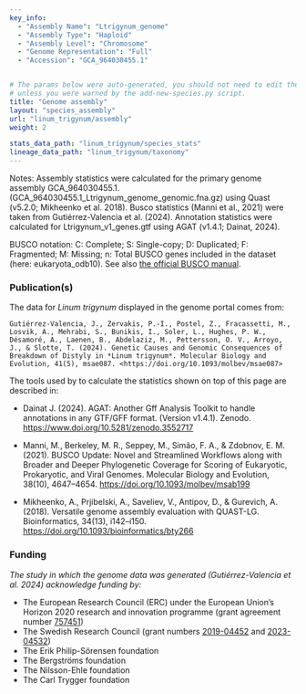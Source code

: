 ```yaml
---
key_info:
  - "Assembly Name": "Ltrigynum_genome"
  - "Assembly Type": "Haploid"
  - "Assembly Level": "Chromosome"
  - "Genome Representation": "Full"
  - "Accession": "GCA_964030455.1"


# The params below were auto-generated, you should not need to edit them...
# unless you were warned by the add-new-species.py script.
title: "Genome assembly"
layout: "species_assembly"
url: "linum_trigynum/assembly"
weight: 2

stats_data_path: "linum_trigynum/species_stats"
lineage_data_path: "linum_trigynum/taxonomy"
---
```


Notes: Assembly statistics were calculated for the primary genome assembly GCA_964030455.1. (GCA_964030455.1_Ltrigynum_genome_genomic.fna.gz) using Quast (v5.2.0; Mikheenko et al. 2018). Busco statistics (Manni et al., 2021) were taken from Gutiérrez-Valencia et al. (2024). Annotation statistics were calculated for Ltrigynum_v1_genes.gtf using AGAT (v1.4.1; Dainat, 2024).

BUSCO notation: C: Complete; S: Single-copy; D: Duplicated; F: Fragmented; M: Missing; n: Total BUSCO genes included in the dataset (here: eukaryota_odb10). See also [the official BUSCO manual](https://busco.ezlab.org/busco_userguide.html#interpreting-the-results).

### Publication(s)

The data for *Linum trigynum* displayed in the genome portal comes from:

```{style=citation}
Gutiérrez-Valencia, J., Zervakis, P.-I., Postel, Z., Fracassetti, M., Losvik, A., Mehrabi, S., Bunikis, I., Soler, L., Hughes, P. W., Désamoré, A., Laenen, B., Abdelaziz, M., Pettersson, O. V., Arroyo, J., & Slotte, T. (2024). Genetic Causes and Genomic Consequences of Breakdown of Distyly in *Linum trigynum*. Molecular Biology and Evolution, 41(5), msae087. <https://doi.org/10.1093/molbev/msae087>
```

The tools used by to calculate the statistics shown on top of this page are described in:

- Dainat J. (2024). AGAT: Another Gff Analysis Toolkit to handle annotations in any GTF/GFF format.
(Version v1.4.1). Zenodo. <https://www.doi.org/10.5281/zenodo.3552717>

- Manni, M., Berkeley, M. R., Seppey, M., Simão, F. A., & Zdobnov, E. M. (2021). BUSCO Update: Novel and Streamlined Workflows along with Broader and Deeper Phylogenetic Coverage for Scoring of Eukaryotic, Prokaryotic, and Viral Genomes. Molecular Biology and Evolution, 38(10), 4647–4654. <https://doi.org/10.1093/molbev/msab199>

- Mikheenko, A., Prjibelski, A., Saveliev, V., Antipov, D., & Gurevich, A. (2018). Versatile genome assembly evaluation with QUAST-LG. Bioinformatics, 34(13), i142–i150. <https://doi.org/10.1093/bioinformatics/bty266>

### Funding

*The study in which the genome data was generated (Gutiérrez-Valencia et al. 2024) acknowledge funding by:*

- The European Research Council (ERC) under the European Union’s Horizon 2020 research and innovation programme (grant agreement number [757451](https://cordis.europa.eu/project/id/757451))
- The Swedish Research Council (grant numbers [2019-04452](https://www.vr.se/english/swecris.html#/project/2019-04452_VR) and [2023-04532](https://www.vr.se/english/swecris.html#/project/2023-04532_VR))
- The Erik Philip-Sörensen foundation
- The Bergströms foundation
- The Nilsson-Ehle foundation
- The Carl Trygger foundation
